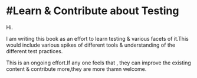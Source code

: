 #Learn & Contribute about Testing
===============

Hi.

I am writing this book as an effort to learn testing & various facets of it.This would include various spikes of different tools & understanding of the different test practices.

This is an ongoing effort.If any one feels that , they can improve the existing content & contribute more,they are more thamn welcome.




